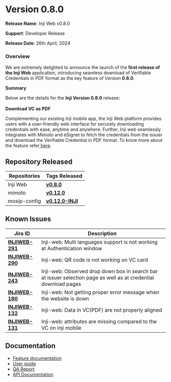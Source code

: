 # Version 0.8.0

**Release Name**: Inji Web v0.8.0

**Support**: Developer Release

**Release Date**: 26th April, 2024

### **Overview**

We are extremely delighted to announce the launch of the **first release of the Inji Web** application, introducing seamless download of Verifiable Credentials in PDF format as the key feature of Version **0.8.0**.

**Summary**

Below are the details for the **Inji Version 0.8.0** release:\
\
**Download VC as PDF**

Complementing our existing Inji mobile app, the Inji Web platform provides users with a user-friendly web interface for securely downloading credentials with ease, anytime and anywhere. Further, Inji web seamlessly integrates with Mimoto and eSignet to fetch the credentials from the issuer and download the Verifiable Credential in PDF format. To know more about the feature refer[ ](https://docs.esignet.io/end-user-guide/knowledge-based-authentication)[here](https://docs.mosip.io/inji/inji-web/functional-overview/end-user-guide#download-of-vc-as-pdf).

## Repository Released

| **Repositories** | **Tags Released**                                                      |
| ---------------- | ---------------------------------------------------------------------- |
| Inji Web         | [**v0.8.0**](https://github.com/mosip/inji-web/tree/release-0.8.0)     |
| mimoto           | [**v0.12.0**](https://github.com/mosip/mimoto/tree/release-0.12.0)     |
| mosip-config     | [**v0.12.0-INJI**](https://github.com/mosip/mosip-config/tree/qa-inji) |

## Known Issues

| Jira ID                                                           | Description                                                                                                     |
| ----------------------------------------------------------------- | --------------------------------------------------------------------------------------------------------------- |
| [**INJIWEB-291**](https://mosip.atlassian.net/browse/INJIWEB-291) | Inji-web: Multi languages support is not working at Authentication window                                       |
| [**INJIWEB-290**](https://mosip.atlassian.net/browse/INJIWEB-290) | Inji-web: QR code is not working on VC card                                                                     |
| [**INJIWEB-243**](https://mosip.atlassian.net/browse/INJIWEB-243) | Inji-web: Observed drop down box in search bar at issuer selection page as well as at credential download pages |
| [**INJIWEB-180**](https://mosip.atlassian.net/browse/INJIWEB-180) | Inji-web: Not getting proper error message when the website is down                                             |
| [**INJIWEB-132**](https://mosip.atlassian.net/browse/INJIWEB-132) | Inji-web: Data in VC(PDF) are not properly aligned                                                              |
| [**INJIWEB-131**](https://mosip.atlassian.net/browse/INJIWEB-131) | Inji-web: attributes are missing compared to the VC on inji mobile                                              |

## Documentation

* [Feature documentation](https://docs.mosip.io/inji/inji-web/functional-overview/features)
* [User guide](https://docs.mosip.io/inji/inji-web/functional-overview/end-user-guide)
* [QA Report](https://docs.mosip.io/inji/inji-web/inji-web/version-0.8.0/test-report)
* [API Documentation](https://docs.mosip.io/inji/inji-web/technical-overview/backend-services/mimoto-bff)
